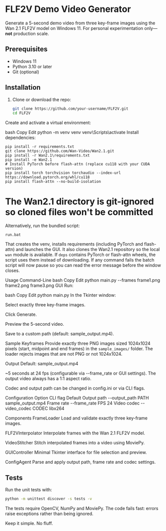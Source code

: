 # FLF2V Demo Video Generator

Generate a 5-second demo video from three key-frame images using the Wan 2.1 FLF2V model on Windows 11. For personal experimentation only—**not** production scale.

## Prerequisites

- Windows 11
- Python 3.10 or later
- Git (optional)

## Installation

1. Clone or download the repo:
   ```bash
   git clone https://github.com/your-username/FLF2V.git
   cd FLF2V
Create and activate a virtual environment:

bash
Copy
Edit
python -m venv venv
venv\Scripts\activate
Install dependencies:

```
pip install -r requirements.txt
git clone https://github.com/Wan-Video/Wan2.1.git
pip install -r Wan2.1\requirements.txt
pip install -e Wan2.1
# Install PyTorch before flash-attn (replace cu118 with your CUDA version)
pip install torch torchvision torchaudio --index-url https://download.pytorch.org/whl/cu118
pip install flash-attn --no-build-isolation
```
# The Wan2.1 directory is git-ignored so cloned files won't be committed
Alternatively, run the bundled script:

```
run.bat
```
That creates the venv, installs requirements (including PyTorch and flash-attn)
and launches the GUI. It also clones the Wan2.1 repository so the local `wan`
module is available. If `deps` contains PyTorch or flash-attn wheels, the script
uses them instead of downloading.
If any command fails the batch script will now pause so you can
read the error message before the window closes.

Usage
Command-Line
bash
Copy
Edit
python main.py --frames frame1.png frame2.png frame3.png
GUI
Run:

bash
Copy
Edit
python main.py
In the Tkinter window:

Select exactly three key-frame images.

Click Generate.

Preview the 5-second video.

Save to a custom path (default: sample_output.mp4).

Sample Keyframes
Provide exactly three PNG images sized 1024x1024 pixels (start, midpoint and end frames) in the `sample_images/` folder. The loader rejects images that are not PNG or not 1024x1024.

Output
Default: sample_output.mp4

~5 seconds at 24 fps (configurable via --frame_rate or GUI settings).
The output video always has a 1:1 aspect ratio.

Codec and output path can be changed in config.ini or via CLI flags.

Configuration
Option	CLI flag	Default
Output path	--output_path PATH	sample_output.mp4
Frame rate	--frame_rate FPS	24
Video codec	--video_codec CODEC	libx264

Components
FrameLoader
Load and validate exactly three key-frame images.

FLF2VInterpolator
Interpolate frames with the Wan 2.1 FLF2V model.

VideoStitcher
Stitch interpolated frames into a video using MoviePy.

GUIController
Minimal Tkinter interface for file selection and preview.

ConfigAgent
Parse and apply output path, frame rate and codec settings.


## Tests

Run the unit tests with:

```bash
python -m unittest discover -s tests -v
```

The tests require OpenCV, NumPy and MoviePy.
The code fails fast: errors raise exceptions rather than being ignored.

Keep it simple. No fluff.